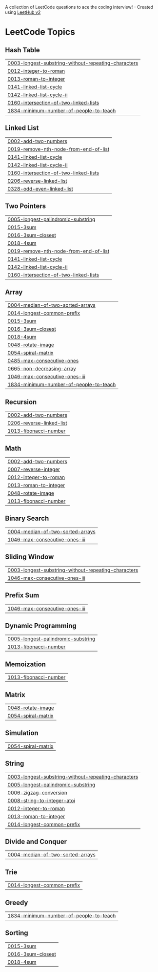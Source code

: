 A collection of LeetCode questions to ace the coding interview! - Created using [LeetHub v2](https://github.com/arunbhardwaj/LeetHub-2.0)
<!---LeetCode Topics Start-->
# LeetCode Topics
## Hash Table
|  |
| ------- |
| [0003-longest-substring-without-repeating-characters](https://github.com/Puneeth-14/Leetcode/tree/master/0003-longest-substring-without-repeating-characters) |
| [0012-integer-to-roman](https://github.com/Puneeth-14/Leetcode/tree/master/0012-integer-to-roman) |
| [0013-roman-to-integer](https://github.com/Puneeth-14/Leetcode/tree/master/0013-roman-to-integer) |
| [0141-linked-list-cycle](https://github.com/Puneeth-14/Leetcode/tree/master/0141-linked-list-cycle) |
| [0142-linked-list-cycle-ii](https://github.com/Puneeth-14/Leetcode/tree/master/0142-linked-list-cycle-ii) |
| [0160-intersection-of-two-linked-lists](https://github.com/Puneeth-14/Leetcode/tree/master/0160-intersection-of-two-linked-lists) |
| [1834-minimum-number-of-people-to-teach](https://github.com/Puneeth-14/Leetcode/tree/master/1834-minimum-number-of-people-to-teach) |
## Linked List
|  |
| ------- |
| [0002-add-two-numbers](https://github.com/Puneeth-14/Leetcode/tree/master/0002-add-two-numbers) |
| [0019-remove-nth-node-from-end-of-list](https://github.com/Puneeth-14/Leetcode/tree/master/0019-remove-nth-node-from-end-of-list) |
| [0141-linked-list-cycle](https://github.com/Puneeth-14/Leetcode/tree/master/0141-linked-list-cycle) |
| [0142-linked-list-cycle-ii](https://github.com/Puneeth-14/Leetcode/tree/master/0142-linked-list-cycle-ii) |
| [0160-intersection-of-two-linked-lists](https://github.com/Puneeth-14/Leetcode/tree/master/0160-intersection-of-two-linked-lists) |
| [0206-reverse-linked-list](https://github.com/Puneeth-14/Leetcode/tree/master/0206-reverse-linked-list) |
| [0328-odd-even-linked-list](https://github.com/Puneeth-14/Leetcode/tree/master/0328-odd-even-linked-list) |
## Two Pointers
|  |
| ------- |
| [0005-longest-palindromic-substring](https://github.com/Puneeth-14/Leetcode/tree/master/0005-longest-palindromic-substring) |
| [0015-3sum](https://github.com/Puneeth-14/Leetcode/tree/master/0015-3sum) |
| [0016-3sum-closest](https://github.com/Puneeth-14/Leetcode/tree/master/0016-3sum-closest) |
| [0018-4sum](https://github.com/Puneeth-14/Leetcode/tree/master/0018-4sum) |
| [0019-remove-nth-node-from-end-of-list](https://github.com/Puneeth-14/Leetcode/tree/master/0019-remove-nth-node-from-end-of-list) |
| [0141-linked-list-cycle](https://github.com/Puneeth-14/Leetcode/tree/master/0141-linked-list-cycle) |
| [0142-linked-list-cycle-ii](https://github.com/Puneeth-14/Leetcode/tree/master/0142-linked-list-cycle-ii) |
| [0160-intersection-of-two-linked-lists](https://github.com/Puneeth-14/Leetcode/tree/master/0160-intersection-of-two-linked-lists) |
## Array
|  |
| ------- |
| [0004-median-of-two-sorted-arrays](https://github.com/Puneeth-14/Leetcode/tree/master/0004-median-of-two-sorted-arrays) |
| [0014-longest-common-prefix](https://github.com/Puneeth-14/Leetcode/tree/master/0014-longest-common-prefix) |
| [0015-3sum](https://github.com/Puneeth-14/Leetcode/tree/master/0015-3sum) |
| [0016-3sum-closest](https://github.com/Puneeth-14/Leetcode/tree/master/0016-3sum-closest) |
| [0018-4sum](https://github.com/Puneeth-14/Leetcode/tree/master/0018-4sum) |
| [0048-rotate-image](https://github.com/Puneeth-14/Leetcode/tree/master/0048-rotate-image) |
| [0054-spiral-matrix](https://github.com/Puneeth-14/Leetcode/tree/master/0054-spiral-matrix) |
| [0485-max-consecutive-ones](https://github.com/Puneeth-14/Leetcode/tree/master/0485-max-consecutive-ones) |
| [0665-non-decreasing-array](https://github.com/Puneeth-14/Leetcode/tree/master/0665-non-decreasing-array) |
| [1046-max-consecutive-ones-iii](https://github.com/Puneeth-14/Leetcode/tree/master/1046-max-consecutive-ones-iii) |
| [1834-minimum-number-of-people-to-teach](https://github.com/Puneeth-14/Leetcode/tree/master/1834-minimum-number-of-people-to-teach) |
## Recursion
|  |
| ------- |
| [0002-add-two-numbers](https://github.com/Puneeth-14/Leetcode/tree/master/0002-add-two-numbers) |
| [0206-reverse-linked-list](https://github.com/Puneeth-14/Leetcode/tree/master/0206-reverse-linked-list) |
| [1013-fibonacci-number](https://github.com/Puneeth-14/Leetcode/tree/master/1013-fibonacci-number) |
## Math
|  |
| ------- |
| [0002-add-two-numbers](https://github.com/Puneeth-14/Leetcode/tree/master/0002-add-two-numbers) |
| [0007-reverse-integer](https://github.com/Puneeth-14/Leetcode/tree/master/0007-reverse-integer) |
| [0012-integer-to-roman](https://github.com/Puneeth-14/Leetcode/tree/master/0012-integer-to-roman) |
| [0013-roman-to-integer](https://github.com/Puneeth-14/Leetcode/tree/master/0013-roman-to-integer) |
| [0048-rotate-image](https://github.com/Puneeth-14/Leetcode/tree/master/0048-rotate-image) |
| [1013-fibonacci-number](https://github.com/Puneeth-14/Leetcode/tree/master/1013-fibonacci-number) |
## Binary Search
|  |
| ------- |
| [0004-median-of-two-sorted-arrays](https://github.com/Puneeth-14/Leetcode/tree/master/0004-median-of-two-sorted-arrays) |
| [1046-max-consecutive-ones-iii](https://github.com/Puneeth-14/Leetcode/tree/master/1046-max-consecutive-ones-iii) |
## Sliding Window
|  |
| ------- |
| [0003-longest-substring-without-repeating-characters](https://github.com/Puneeth-14/Leetcode/tree/master/0003-longest-substring-without-repeating-characters) |
| [1046-max-consecutive-ones-iii](https://github.com/Puneeth-14/Leetcode/tree/master/1046-max-consecutive-ones-iii) |
## Prefix Sum
|  |
| ------- |
| [1046-max-consecutive-ones-iii](https://github.com/Puneeth-14/Leetcode/tree/master/1046-max-consecutive-ones-iii) |
## Dynamic Programming
|  |
| ------- |
| [0005-longest-palindromic-substring](https://github.com/Puneeth-14/Leetcode/tree/master/0005-longest-palindromic-substring) |
| [1013-fibonacci-number](https://github.com/Puneeth-14/Leetcode/tree/master/1013-fibonacci-number) |
## Memoization
|  |
| ------- |
| [1013-fibonacci-number](https://github.com/Puneeth-14/Leetcode/tree/master/1013-fibonacci-number) |
## Matrix
|  |
| ------- |
| [0048-rotate-image](https://github.com/Puneeth-14/Leetcode/tree/master/0048-rotate-image) |
| [0054-spiral-matrix](https://github.com/Puneeth-14/Leetcode/tree/master/0054-spiral-matrix) |
## Simulation
|  |
| ------- |
| [0054-spiral-matrix](https://github.com/Puneeth-14/Leetcode/tree/master/0054-spiral-matrix) |
## String
|  |
| ------- |
| [0003-longest-substring-without-repeating-characters](https://github.com/Puneeth-14/Leetcode/tree/master/0003-longest-substring-without-repeating-characters) |
| [0005-longest-palindromic-substring](https://github.com/Puneeth-14/Leetcode/tree/master/0005-longest-palindromic-substring) |
| [0006-zigzag-conversion](https://github.com/Puneeth-14/Leetcode/tree/master/0006-zigzag-conversion) |
| [0008-string-to-integer-atoi](https://github.com/Puneeth-14/Leetcode/tree/master/0008-string-to-integer-atoi) |
| [0012-integer-to-roman](https://github.com/Puneeth-14/Leetcode/tree/master/0012-integer-to-roman) |
| [0013-roman-to-integer](https://github.com/Puneeth-14/Leetcode/tree/master/0013-roman-to-integer) |
| [0014-longest-common-prefix](https://github.com/Puneeth-14/Leetcode/tree/master/0014-longest-common-prefix) |
## Divide and Conquer
|  |
| ------- |
| [0004-median-of-two-sorted-arrays](https://github.com/Puneeth-14/Leetcode/tree/master/0004-median-of-two-sorted-arrays) |
## Trie
|  |
| ------- |
| [0014-longest-common-prefix](https://github.com/Puneeth-14/Leetcode/tree/master/0014-longest-common-prefix) |
## Greedy
|  |
| ------- |
| [1834-minimum-number-of-people-to-teach](https://github.com/Puneeth-14/Leetcode/tree/master/1834-minimum-number-of-people-to-teach) |
## Sorting
|  |
| ------- |
| [0015-3sum](https://github.com/Puneeth-14/Leetcode/tree/master/0015-3sum) |
| [0016-3sum-closest](https://github.com/Puneeth-14/Leetcode/tree/master/0016-3sum-closest) |
| [0018-4sum](https://github.com/Puneeth-14/Leetcode/tree/master/0018-4sum) |
<!---LeetCode Topics End-->
